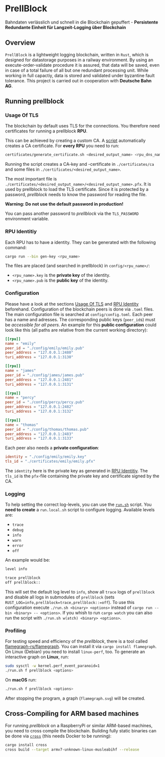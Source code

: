 # PrellBlock

Bahndaten verlässlich und schnell in die Blockchain gepuffert - **Persistente Redundante Einheit für Langzeit-Logging über Blockchain**

## Overview

`PrellBlock` is a lightweight logging blockchain, written in `Rust`, which is designed for datastorage purposes in a railway environment.
By using an execute-order-validate procedure it is assured, that data will be saved, even in case of a total failure of all but one redundant processing unit.
While working in full capactiy, data is stored and validated under byzantine fault tolerance. This project is carried out in cooperation with **Deutsche Bahn AG**.

## Running prellblock

### Usage Of TLS

The blockchain by default uses TLS for the connections.
You therefore need certificates for running a prellblock **RPU**.

This can be achieved by creating a custom CA. A [script](./certificates/generate_certificate.sh) automatically creates a CA certificate.
For **every RPU** you need to run:

```sh
certificates/generate_certificate.sh <desired_output_name> <rpu_dns_name> <rpu_ip>
```

Running the script creates a CA-key and -certificate in `./certificates/ca` and some files in `./certificates/<desired_output_name>`.

The most important file is `./certificates/<desired_output_name>/<desired_output_name>.pfx`. It is used by prellblock to load the TLS certificate.
Since it is protected by a password, *prellblock* needs to know the password for reading the file.

**Warning: Do not use the default password in production!**

You can pass another password to *prellblock* via the `TLS_PASSWORD` environment variable.

### RPU Identitiy

Each RPU has to have a identity. They can be generated with the following command:

```sh
cargo run --bin gen-key <rpu_name>
```

The files are placed (and searched in prellblock) in `config/<rpu_name>/`:

- `<rpu_name>.key` is the **private key** of the identity.
- `<rpu_name>.pub` is the **public key** of the identity.

### Configuration

Please have a look at the sections [Usage Of TLS](#Usage-Of-TLS) and [RPU Identity](#rpu-identity) beforehand.
Configuration of the blockchain peers is done via `.toml` files.
The main configuration file is searched at `config/config.toml`.
Each peer has a name and adresses. The corresponding public keys (`peer_id`s) must be *accessible for all peers*.
An example for this **public configuration** could look like this
(all paths are relative from the current working directory):

```toml
[[rpu]]
name = "emily"
peer_id = "./config/emily/emily.pub"
peer_address = "127.0.0.1:2480"
turi_address = "127.0.0.1:3130"

[[rpu]]
name = "james"
peer_id = "./config/james/james.pub"
peer_address = "127.0.0.1:2481"
turi_address = "127.0.0.1:3131"

[[rpu]]
name = "percy"
peer_id = "./config/percy/percy.pub"
peer_address = "127.0.0.1:2482"
turi_address = "127.0.0.1:3132"

[[rpu]]
name = "thomas"
peer_id = "./config/thomas/thomas.pub"
peer_address = "127.0.0.1:2483"
turi_address = "127.0.0.1:3133"
```

Each peer also needs a **private configuration**:

```toml
identity = "./config/emily/emily.key"
tls_id = "./certificates/emily/emily.pfx"
```

The `identity` here is the private key as generated in [RPU Identitiy](#RPU-Identitiy).
The `tls_id` is the `pfx`-file containing the private key and certificate signed by the CA.

### Logging

To help setting the correct log-levels, you can use the [`run.sh`](./run.sh) script.
You **need to create** a `run.local.sh` script to configure logging.
Available levels are:

- `trace`
- `debug`
- `info`
- `warn`
- `error`
- `off`

An example would be:

```sh
level info

trace prellblock
off prellblock::
```

This will set the default log level to `info`, show all `trace` logs of `prellblock`
and disable all logs in submodules of `prellblock` (sets `RUST_LOG=info,prellblock=trace,prellblock::=off`).
To use this configuration execute `./run.sh <binary> <options>` instead of `cargo run -- bin <binary> -- <options>`.
If you whish to run `cargo watch` you can also run the script with `./run.sh w(atch) <binary> <options>`.

### Profiling

For testing speed and efficiency of the *prellblock*, there is a tool called [flamegraph-rs/flamegraph](https://github.com/flamegraph-rs/flamegraph).
You can install it via `cargo install flamegraph`. On Linux (Debian) you need to install `linux-perf`, too.
To generate an interactive graph on **Linux**, run:

```sh
sudo sysctl -w kernel.perf_event_paranoid=1
./run.sh f prellblock <options>
```

On **macOS** run:

```sh
./run.sh f prellblock <options>
```

After stopping the program, a graph (`flamegraph.svg`) will be created.

## Cross-Compiling for ARM based machines

For running *prellblock* on a RaspberryPi or similar ARM-based machines, you need to cross compile the blockchain.
Building fully static binaries can be done via [`cross`](https://github.com/rust-embedded/cross) (this needs Docker to be running):

```sh
cargo install cross
cross build --target armv7-unknown-linux-musleabihf --release
```

